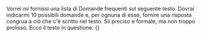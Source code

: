 Vorrei mi fornissi una lista di Domande frequenti sul seguente testo. Dovrai indicarmi 10 possibili domande e, per ognuna di esse, fornire una risposta congrua a ciò che c'è scritto nel testo. Sii preciso e formale, ma non troppo prolisso. Ecco il testo in questione: 
{}